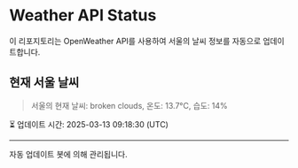 
# Weather API Status

이 리포지토리는 OpenWeather API를 사용하여 서울의 날씨 정보를 자동으로 업데이트합니다.

## 현재 서울 날씨
> 서울의 현재 날씨: broken clouds, 온도: 13.7°C, 습도: 14%

⏳ 업데이트 시간: 2025-03-13 09:18:30 (UTC)

---
자동 업데이트 봇에 의해 관리됩니다.
